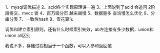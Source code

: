 1、mysql调优描述
2、acid各个实现原理讲一遍 
3、上面说到了acid 会追问 2阶段提交，mvcc 锁 
4、百万级分页 越来越慢
5、数据量多 查询慢怎么优化
6、分库分表
7、一致性hash
8、雪花算法

调优和建立索引原则，还有什么时候索引失效，ab左连接有多少数据，union和union all区别

我说不多，存储过程相当于一个函数，可以入参和返回值


